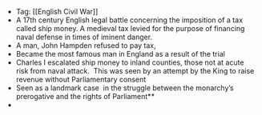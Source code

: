 - Tag: [[English Civil War]]
- A 17th century English legal battle concerning the imposition of a tax called ship money. A medieval tax levied for the purpose of financing naval defense in times of iminent danger. 
 - A man, John Hampden refused to pay tax,  
 - Became the most famous man in England as a result of the trial 
- Charles I escalated ship money to inland counties, those not at acute risk from naval attack.  This was seen by an attempt by the King to raise revenue without Parliamentary consent 
- Seen as a landmark case  in the struggle between the monarchy’s prerogative and the rights of Parliament**
- 